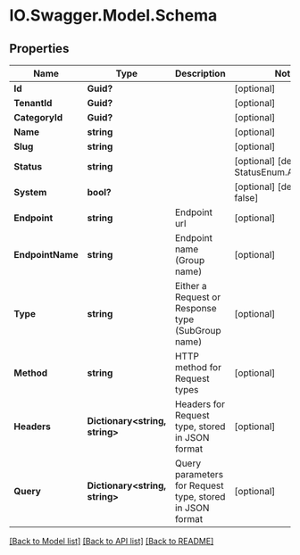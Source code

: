 # IO.Swagger.Model.Schema
## Properties

Name | Type | Description | Notes
------------ | ------------- | ------------- | -------------
**Id** | **Guid?** |  | [optional] 
**TenantId** | **Guid?** |  | [optional] 
**CategoryId** | **Guid?** |  | [optional] 
**Name** | **string** |  | [optional] 
**Slug** | **string** |  | [optional] 
**Status** | **string** |  | [optional] [default to StatusEnum.ActiveEnum]
**System** | **bool?** |  | [optional] [default to false]
**Endpoint** | **string** | Endpoint url | [optional] 
**EndpointName** | **string** | Endpoint name (Group name) | [optional] 
**Type** | **string** | Either a Request or Response type (SubGroup name) | [optional] 
**Method** | **string** | HTTP method for Request types | [optional] 
**Headers** | **Dictionary&lt;string, string&gt;** | Headers for Request type, stored in JSON format | [optional] 
**Query** | **Dictionary&lt;string, string&gt;** | Query parameters for Request type, stored in JSON format | [optional] 

[[Back to Model list]](../README.md#documentation-for-models) [[Back to API list]](../README.md#documentation-for-api-endpoints) [[Back to README]](../README.md)

